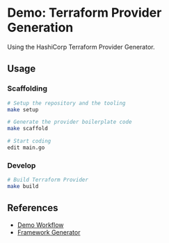 # Demo: Terraform Provider Generation

Using the HashiCorp Terraform Provider Generator.

## Usage

### Scaffolding

``` sh
# Setup the repository and the tooling
make setup

# Generate the provider boilerplate code
make scaffold

# Start coding
edit main.go
```

### Develop

``` sh
# Build Terraform Provider
make build
```

## References

- [Demo Workflow](https://developer.hashicorp.com/terraform/plugin/code-generation/workflow-example)
- [Framework Generator](https://developer.hashicorp.com/terraform/plugin/code-generation/framework-generator#installation)
